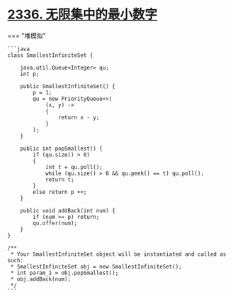 # [2336. 无限集中的最小数字](https://leetcode.cn/problems/smallest-number-in-infinite-set/description/?envType=study-plan-v2&envId=leetcode-75)

=== "堆模拟"

    ```java
    class SmallestInfiniteSet {

        java.util.Queue<Integer> qu;
        int p;

        public SmallestInfiniteSet() {
            p = 1;
            qu = new PriorityQueue<>(
                (x, y) -> 
                {
                    return x - y;
                }
            );
        }
        
        public int popSmallest() {
            if (qu.size() > 0) 
            {
                int t = qu.poll();
                while (qu.size() > 0 && qu.peek() == t) qu.poll();
                return t;
            }
            else return p ++;
        }
        
        public void addBack(int num) {
            if (num >= p) return;
            qu.offer(num);
        }
    }

    /**
     * Your SmallestInfiniteSet object will be instantiated and called as such:
     * SmallestInfiniteSet obj = new SmallestInfiniteSet();
     * int param_1 = obj.popSmallest();
     * obj.addBack(num);
     */
    ```
